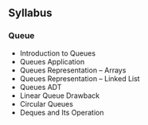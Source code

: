 ## Syllabus

### Queue
<!-- Topics to covert -->
- Introduction to Queues
- Queues Application
- Queues Representation – Arrays
- Queues Representation – Linked List
- Queues ADT
- Linear Queue Drawback
- Circular Queues
- Deques and Its Operation

